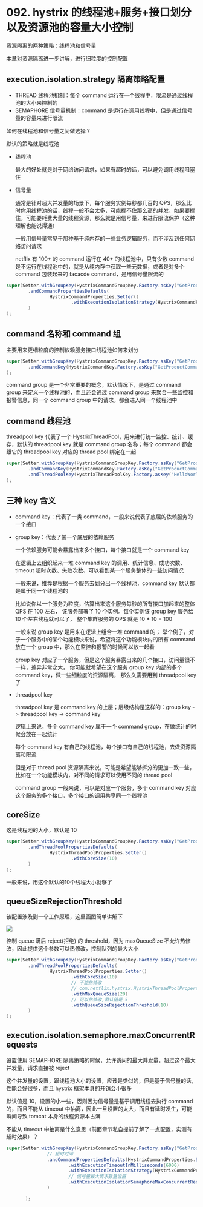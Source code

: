 # 092. hystrix 的线程池+服务+接口划分以及资源池的容量大小控制

资源隔离的两种策略：线程池和信号量

本章对资源隔离进一步讲解，进行细粒度的控制配置

## execution.isolation.strategy 隔离策略配置

- THREAD 线程池机制：每个 command 运行在一个线程中，限流是通过线程池的大小来控制的
- SEMAPHORE 信号量机制：command 是运行在调用线程中，但是通过信号量的容量来进行限流

如何在线程池和信号量之间做选择？

默认的策略就是线程池

- 线程池

    最大的好处就是对于网络访问请求，如果有超时的话，可以避免调用线程阻塞住
- 信号量

    通常是针对超大并发量的场景下，每个服务实例每秒都几百的 QPS，那么此时你用线程池的话，线程一般不会太多，可能撑不住那么高的并发，如果要撑住，可能要耗费大量的线程资源，那么就是用信号量，来进行限流保护（这种理解也能说得通）

    一般用信号量常见于那种基于纯内存的一些业务逻辑服务，而不涉及到任何网络访问请求

    netflix 有 100+ 的 command 运行在 40+ 的线程池中，只有少数 command 是不运行在线程池中的，就是从纯内存中获取一些元数据，或者是对多个 command 包装起来的 facacde command，是用信号量限流的

```java
super(Setter.withGroupKey(HystrixCommandGroupKey.Factory.asKey("GetProductCommandGroup"))
        .andCommandPropertiesDefaults(
                HystrixCommandProperties.Setter()
                        .withExecutionIsolationStrategy(HystrixCommandProperties.ExecutionIsolationStrategy.THREAD)
        )
);
```

## command 名称和 command 组

主要用来更细粒度的控制依赖服务接口线程池如何来划分

```java
super(Setter.withGroupKey(HystrixCommandGroupKey.Factory.asKey("GetProductCommandGroup"))
        .andCommandKey(HystrixCommandKey.Factory.asKey("GetProductCommand"))
);
```

command group 是一个非常重要的概念，默认情况下，是通过 command group 来定义一个线程池的，而且还会通过 command group 来聚合一些监控和报警信息，同一个 command group 中的请求，都会进入同一个线程池中

## command 线程池
threadpool key 代表了一个 HystrixThreadPool，用来进行统一监控、统计、缓存，默认的 threadpool key 就是 command group 名称；每个 command 都会跟它的 threadpool key 对应的 thread pool 绑定在一起

```java
super(Setter.withGroupKey(HystrixCommandGroupKey.Factory.asKey("GetProductCommandGroup"))
        .andCommandKey(HystrixCommandKey.Factory.asKey("GetProductCommand"))
        .andThreadPoolKey(HystrixThreadPoolKey.Factory.asKey("HelloWorldPool"))
);
```

## 三种 key 含义
- command key：代表了一类 command，一般来说代表了底层的依赖服务的一个接口
- group key：代表了某一个底层的依赖服务

    一个依赖服务可能会暴露出来多个接口，每个接口就是一个 command key

    在逻辑上去组织起来一堆 command key 的调用、统计信息、成功次数、timeout 超时次数、失败次数、可以看到某一个服务整体的一些访问情况

    一般来说，推荐是根据一个服务去划分出一个线程池，command key 默认都是属于同一个线程池的

    比如说你以一个服务为粒度，估算出来这个服务每秒的所有接口加起来的整体 QPS 在 100 左右，
    该服务部署了 10 个实例。每个实例该 group key 服务给 10 个左右线程就可以了，
    整个集群服务的 QPS 就是 10 * 10 = 100

    一般来说 group key 是用来在逻辑上组合一堆 command 的；
    举个例子，对于一个服务中的某个功能模块来说，希望将这个功能模块内的所有 command 放在一个 group 中，那么在监控和报警的时候可以放一起看

    group key 对应了一个服务，但是这个服务暴露出来的几个接口，访问量很不一样，差异非常之大，
    你可能就希望在这个服务 group key 内部的多个 command key，做一些细粒度的资源隔离，
    那么久需要用到 threadpool key 了
- threadpool key

    threadpool key 是 command key 的上层；层级结构是这样的：group key -> threadpool key -> command key

    逻辑上来说，多个 command key 属于一个 command group，在做统计的时候会放在一起统计

    每个 command key 有自己的线程池，每个接口有自己的线程池，去做资源隔离和限流

    但是对于 thread pool 资源隔离来说，可能是希望能够拆分的更加一致一些，比如在一个功能模块内，对不同的请求可以使用不同的 thread pool

    command group 一般来说，可以是对应一个服务，多个 command key 对应这个服务的多个接口，多个接口的调用共享同一个线程池

## coreSize

这是线程池的大小，默认是 10

```java
super(Setter.withGroupKey(HystrixCommandGroupKey.Factory.asKey("GetProductCommandGroup"))
        .andThreadPoolPropertiesDefaults(
                HystrixThreadPoolProperties.Setter()
                        .withCoreSize(10)
        )
);
```

一般来说，用这个默认的10个线程大小就够了

## queueSizeRejectionThreshold
该配置涉及到一个工作原理，这里画图简单讲解下

![](https://txxs.github.io/pic/record/cache-pdp/markdown-img-paste-20190602203710125.png)

控制 queue 满后 reject(拒绝) 的 threshold，因为 maxQueueSize 不允许热修改，因此提供这个参数可以热修改，控制队列的最大大小

```java
super(Setter.withGroupKey(HystrixCommandGroupKey.Factory.asKey("GetProductCommandGroup"))
        .andThreadPoolPropertiesDefaults(
                HystrixThreadPoolProperties.Setter()
                        .withCoreSize(10)
                        // 不能热修改
                        // com.netflix.hystrix.HystrixThreadPoolProperties.maxQueueSize 源码中有注释说明
                        .withMaxQueueSize(20)
                        // 可以热修改,默认值是 5
                        .withQueueSizeRejectionThreshold(10)
        )
);
```

## execution.isolation.semaphore.maxConcurrentRequests

设置使用 SEMAPHORE 隔离策略的时候，允许访问的最大并发量，超过这个最大并发量，请求直接被 reject

这个并发量的设置，跟线程池大小的设置，应该是类似的，但是基于信号量的话，性能会好很多，而且 hystrix 框架本身的开销会小很多

默认值是 10，设置的小一些，否则因为信号量是基于调用线程去执行 command 的，而且不能从 timeout 中抽离，因此一旦设置的太大，而且有延时发生，可能瞬间导致 tomcat 本身的线程资源本占满

不能从 timeout 中抽离是什么意思（前面章节私自提前了解了一点配置，实测有超时效果）？

```java
super(Setter.withGroupKey(HystrixCommandGroupKey.Factory.asKey("GetProductCommandGroup"))
               // 超时时间
               .andCommandPropertiesDefaults(HystrixCommandProperties.Setter()
                       .withExecutionTimeoutInMilliseconds(6000)
                       .withExecutionIsolationStrategy(HystrixCommandProperties.ExecutionIsolationStrategy.SEMAPHORE)
                       // 信号量最大请求数量设置
                       .withExecutionIsolationSemaphoreMaxConcurrentRequests(2)
               )

       );
```

